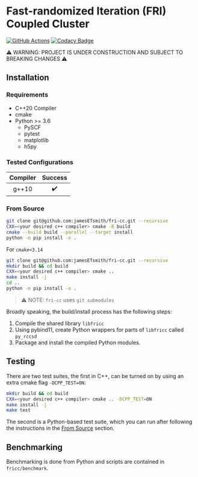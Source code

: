 # Fast-randomized Iteration (FRI) Coupled Cluster
[![GitHub Actions](https://github.com/jamesETsmith/fri-cc/actions/workflows/cmake.yml/badge.svg)](https://github.com/jamesETsmith/fri-cc/actions)
[![Codacy Badge](https://app.codacy.com/project/badge/Grade/6bf6b7d62d3442c89a4e4017e1e6213b)](https://www.codacy.com/gh/jamesETsmith/fri-cc/dashboard?utm_source=github.com&amp;utm_medium=referral&amp;utm_content=jamesETsmith/fri-cc&amp;utm_campaign=Badge_Grade)


:warning: WARNING: PROJECT IS UNDER CONSTRUCTION AND SUBJECT TO BREAKING CHANGES :warning:

## Installation

### Requirements
- C++20 Compiler
- cmake
- Python >= 3.6
    - PySCF
    - pytest
    - matplotlib
    - h5py

### Tested Configurations

| Compiler |      Success       |
| :------: | :----------------: |
|  g++10   | :heavy_check_mark: |


### From Source
```bash
git clone git@github.com:jamesETsmith/fri-cc.git --recursive
CXX=<your desired c++ compiler> cmake -B build
cmake --build build --parallel --target install
python -m pip install -e .
```

For `cmake<3.14`
```bash
git clone git@github.com:jamesETsmith/fri-cc.git --recursive
mkdir build && cd build
CXX=<your desired c++ compiler> cmake ..
make install -j
cd ..
python -m pip install -e .
```

> :warning: NOTE: `fri-cc` uses `git submodules`

Broadly speaking, the build/install process has the following steps:

1. Compile the shared library `libfricc`
2. Using pybind11, create Python wrappers for parts of `libfricc` called `py_rccsd`
3. Package and install the compiled Python modules.

## Testing

There are two test suites, the first in C++, can be turned on by using an extra cmake flag `-DCPP_TEST=ON`:

```bash
mkdir build && cd build
CXX=<your desired c++ compiler> cmake .. -DCPP_TEST=ON
make install -j
make test
```

The second is a Python-based test suite, which you can run after following the instructions in the [From Source](#from-source) section.

## Benchmarking
Benchmarking is done from Python and scripts are contained in `fricc/benchmark`.

